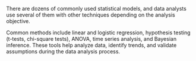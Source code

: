 There are dozens of commonly used statistical models, and data analysts use several of them with other techniques depending on the analysis objective. 

Common methods include linear and logistic regression, hypothesis testing (t-tests, chi-square tests), ANOVA, time series analysis, and Bayesian inference. These tools help analyze data, identify trends, and validate assumptions during the data analysis process. 